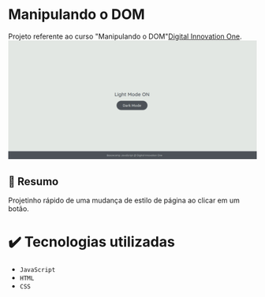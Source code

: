 # Manipulando o DOM

Projeto referente ao curso "Manipulando o DOM"[Digital Innovation One](https://digitalinnovation.one/).
<img src="/assets/Dark-Light Mode.gif">
## 📄 Resumo

Projetinho rápido de uma mudança de estilo de página ao clicar em um botão.

# ✔️ Tecnologias utilizadas

- ``JavaScript``
- ``HTML``
- ``CSS``
